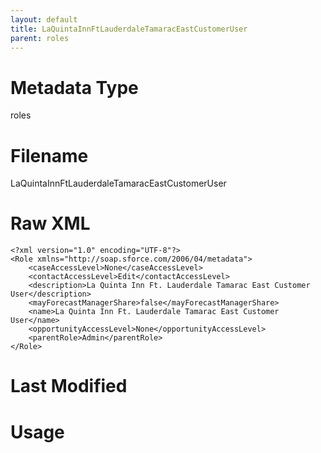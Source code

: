 ```yaml
---
layout: default
title: LaQuintaInnFtLauderdaleTamaracEastCustomerUser
parent: roles
---
```

# Metadata Type
roles


# Filename 
LaQuintaInnFtLauderdaleTamaracEastCustomerUser


# Raw XML
```
<?xml version="1.0" encoding="UTF-8"?>
<Role xmlns="http://soap.sforce.com/2006/04/metadata">
    <caseAccessLevel>None</caseAccessLevel>
    <contactAccessLevel>Edit</contactAccessLevel>
    <description>La Quinta Inn Ft. Lauderdale Tamarac East Customer User</description>
    <mayForecastManagerShare>false</mayForecastManagerShare>
    <name>La Quinta Inn Ft. Lauderdale Tamarac East Customer User</name>
    <opportunityAccessLevel>None</opportunityAccessLevel>
    <parentRole>Admin</parentRole>
</Role>
```


# Last Modified


# Usage
